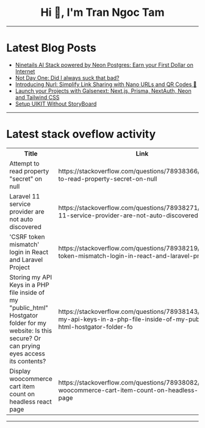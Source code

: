 <h1 align="center">Hi 👋, I'm Tran Ngoc Tam</h1>

---

# Latest Blog Posts 
<!-- BLOG-POST-LIST:START -->
- [Ninetails AI Stack powered by Neon Postgres: Earn your First Dollar on Internet](https://dev.to/raj_savaliya/ninetails-ai-stack-powered-by-neon-postgres-earn-your-first-dollar-on-internet-1b3i)
- [Not Day One: Did I always suck that bad?](https://dev.to/gabriellafguerra/not-day-one-did-i-always-suck-that-bad-5af0)
- [Introducing Nurl: Simplify Link Sharing with Nano URLs and QR Codes 🚀](https://dev.to/kulahad/introducing-nurl-simplify-link-sharing-with-nano-urls-and-qr-codes-3226)
- [Launch your Projects with Galsenext: Next.js, Prisma, NextAuth, Neon and Tailwind CSS](https://dev.to/mouhamedhanne/launch-your-projects-with-galsenext-nextjs-prisma-nextauth-neon-and-tailwind-css-15dl)
- [Setup UIKIT Without StoryBoard](https://dev.to/luizrebelatto/setup-uikit-without-storyboard-2l0k)
<!-- BLOG-POST-LIST:END -->

---

# Latest stack oveflow activity
<table>
  <tr><th>Title</th><th>Link</th></tr>
  <!-- STACKOVERFLOW:START --><tr><td>Attempt to read property &quot;secret&quot; on null</td><td>https://stackoverflow.com/questions/78938366/attempt-to-read-property-secret-on-null</td></tr><tr><td>Laravel 11 service provider are not auto discovered</td><td>https://stackoverflow.com/questions/78938271/laravel-11-service-provider-are-not-auto-discovered</td></tr><tr><td>&#39;CSRF token mismatch&#39; login in React and Laravel Project</td><td>https://stackoverflow.com/questions/78938219/csrf-token-mismatch-login-in-react-and-laravel-project</td></tr><tr><td>Storing my API Keys in a PHP file inside of my &quot;public_html&quot; Hostgator folder for my website: Is this secure? Or can prying eyes access its contents?</td><td>https://stackoverflow.com/questions/78938143/storing-my-api-keys-in-a-php-file-inside-of-my-public-html-hostgator-folder-fo</td></tr><tr><td>Display woocommerce cart item count on headless react page</td><td>https://stackoverflow.com/questions/78938082/display-woocommerce-cart-item-count-on-headless-react-page</td></tr><!-- STACKOVERFLOW:END -->
</table>

---


